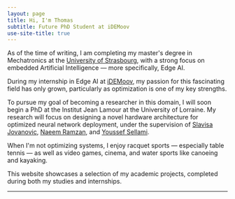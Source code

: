 ```yaml
---
layout: page
title: Hi, I'm Thomas
subtitle: Future PhD Student at iDEMoov
use-site-title: true
---
```


As of the time of writing, I am completing my master's degree in Mechatronics at the <a href="https://www.cs.jhu.edu/">University of Strasbourg</a>, with a strong focus on embedded Artificial Intelligence — more specifically, Edge AI.

During my internship in Edge AI at <a href="https://www.idemoov.fr/">iDEMoov</a>, my passion for this fascinating field has only grown, particularly as optimization is one of my key strengths.

To pursue my goal of becoming a researcher in this domain, I will soon begin a PhD at the Institut Jean Lamour at the University of Lorraine. My research will focus on designing a novel hardware architecture for optimized neural network deployment, under the supervision of <a href="https://fr.linkedin.com/in/slavisajovanovic">Slavisa Jovanovic</a>, <a href="https://www.linkedin.com/in/naeem-ramzan-frse-smieee-sfhea-97685218/?originalSubdomain=uk">Naeem Ramzan</a>, and <a href="https://www.linkedin.com/in/youssef-sellami-475ab3177/">Youssef Sellami</a>.

When I'm not optimizing systems, I enjoy racquet sports — especially table tennis — as well as video games, cinema, and water sports like canoeing and kayaking.

This website showcases a selection of my academic projects, completed during both my studies and internships.

<hr style="height:2px;border-width:0;color:gray;background-color:gray">


